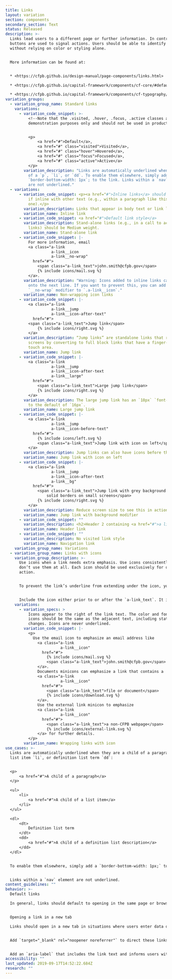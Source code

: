 ```yaml
---
title: Links
layout: variation
section: components
secondary_section: Text
status: Released
description: >-
  Links lead users to a different page or further information. In contrast,
  buttons are used to signal actions. Users should be able to identify links
  without relying on color or styling alone.


  More information can be found at:


  * <https://cfpb.github.io/design-manual/page-components/links.html>

  * <https://cfpb.github.io/capital-framework/components/cf-core/#default-links>

  * <https://cfpb.github.io/capital-framework/components/cf-typography/#link-patterns>
variation_groups:
  - variation_group_name: Standard links
    variations:
      - variation_code_snippet: >-
          <!--Note that the .visited, .hover, .focus, .active classes are for
          demonstration purposes only and should not be used in production.-->


          <p>
              <a href="#">Default</a>,
              <a href="#" class="visited">Visited</a>,
              <a href="#" class="hover">Hovered</a>,
              <a href="#" class="focus">Focused</a>,
              <a href="#" class="active">Active</a>
          </p>
        variation_description: "Links are automatically underlined when they are a child
          of a `p`, `li`, or `dd`. To enable them elsewhere, simply add a
          `border-bottom-width: 1px`; to the link. Links within a `nav` element
          are not underlined."
  - variations:
      - variation_code_snippet: <p><a href="#">Inline links</a> should be Regular weight
          if inline with other text (e.g., within a paragraph like this
          one).</p>
        variation_description: Links that appear in body text or link lists are underlined.
        variation_name: Inline link
      - variation_code_snippet: <a href="#">Default link style</a>
        variation_description: Stand-alone links (e.g., in a call to action or list of
          links) should be Medium weight.
        variation_name: Stand-alone link
      - variation_code_snippet: |-
          For more information, email
          <a class="a-link
                    a-link__icon
                    a-link__no-wrap"
            href="#">
              <span class="a-link_text">john.smith@cfpb.gov</span>
              {% include icons/mail.svg %}
          </a>.
        variation_description: "Warning: Icons added to inline links can sometimes break
          onto the next line. If you want to prevent this, you can add the
          `__no-wrap` modifier to `.a-link__icon`."
        variation_name: Non-wrapping icon links
      - variation_code_snippet: |-
          <a class="a-link
                    a-link__jump
                    a-link__icon-after-text"
            href="#">
          <span class="a-link_text">Jump link</span>
              {% include icons/right.svg %}
          </a>
        variation_description: “Jump links” are standalone links that respond to small
          screens by converting to full block links that have a finger-friendly
          touch area.
        variation_name: Jump link
      - variation_code_snippet: |-
          <a class="a-link
                    a-link__jump
                    a-link__icon-after-text
                    a-link__large"
            href="#">
              <span class="a-link_text">Large jump link</span>
              {% include icons/right.svg %}
          </a>
        variation_description: The large jump link has an `18px` `font-size`, compared
          to the default of `16px`.
        variation_name: Large jump link
      - variation_code_snippet: |-
          <a class="a-link
                    a-link__jump
                    a-link__icon-before-text"
            href="#">
              {% include icons/left.svg %}
              <span class="a-link_text">Jump link with icon on left</span>
          </a>
        variation_description: Jump links can also have icons before the text, like icon links.
        variation_name: Jump link with icon on left
      - variation_code_snippet: |-
          <a class="a-link
                    a-link__jump
                    a-link__icon-after-text
                    a-link__bg"
            href="#">
              <span class="a-link_text">Jump link with grey background and
                  solid borders on small screens</span>
              {% include icons/right.svg %}
          </a>
        variation_description: Reduce screen size to see this in action.
        variation_name: Jump link with background modifier
      - variation_code_snippet: ""
        variation_description: <h2>Header 2 containing <a href="#">a link</a></h2>
        variation_name: Header link
      - variation_code_snippet: ""
        variation_description: No visited link style
        variation_name: Navigation link
    variation_group_name: Variations
  - variation_group_name: Links with icons
    variation_group_description: >-
      Use icons when a link needs extra emphasis. Use icons consistently, or
      don’t use them at all. Each icon should be used exclusively for one
      action. 


      To prevent the link’s underline from extending under the icon, you must wrap the link text with a `span.icon-link_text`. There can be no whitespace between the text and the opening and closing span tags.


      Include the icon either prior to or after the `a-link_text`. It is important the text and icon are siblings to correctly handle underlines.
    variations:
      - variation_specs: >
          Icons appear to the right of the link text. The color and font-size of
          icons should be the same as the adjacent text, including state
          changes. Icons are never underlined.
        variation_code_snippet: |-
          <p>
            Use the email icon to emphasize an email address like
              <a class="a-link
                        a-link__icon"
                href="#">
                  {% include icons/mail.svg %}
                  <span class="a-link_text">john.smith@cfpb.gov</span>
              </a>.
              Documents minicons can emphasize a link that contains a
              <a class="a-link
                        a-link__icon"
                href="#">
                  <span class="a-link_text">file or document</span>
                  {% include icons/download.svg %}
              </a>.
              Use the external link minicon to emphasize
              <a class="a-link
                        a-link__icon"
                href="#">
                  <span class="a-link_text">a non-CFPB webpage</span>
                  {% include icons/external-link.svg %}
              </a> for further details.
          </p>
        variation_name: Wrapping links with icon
use_cases: >-
  Links are automatically underlined when they are a child of a paragraph `p`,
  list item `li`, or definition list term `dd`:


  <p>
      <a href="#">A child of a paragraph</a>
  </p>

  <ul>
      <li>
          <a href="#">A child of a list item</a>
      </li>
  </ul>

  <dl>
      <dt>
          Definition list term
      </dt>
      <dd>
          <a href="#">A child of a definition list description</a>
      </dd>
  </dl>


  To enable them elsewhere, simply add a `border-bottom-width: 1px;` to the link.


  Links within a `nav` element are not underlined.
content_guidelines: ""
behavior: >-
  Default links

  In general, links should default to opening in the same page or browser tab. This allows the user to choose whether they want to open an additional window in order to view the content.


  Opening a link in a new tab

  Links should open in a new tab in situations where users enter data or make selections that would be lost if they left the page. This includes interactive tools, search filters, and forms where the user has to enter and submit information.


  Add `target="_blank" rel="noopener noreferrer"` to direct these links to securely open in a new tab.


  Add an `aria-label` that includes the link text and informs users with visual impairments that the link will open in a new tab. An example would be `aria-label="Learn why some county data are unavailable. (Link opens in new tab.)"` This meets [WCAG guideline 3.2 that webpages should work in a predictable way](https://www.w3.org/TR/WCAG20-TECHS/G201.html).
accessibility: ""
last_updated: 2019-09-17T14:52:22.684Z
research: ""
---
```

